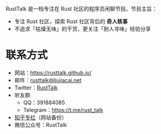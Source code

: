 RustTalk 是一档专注在 Rust 社区的程序员闲聊节目。节目主旨：

-   专注 Rust 社区，探索 Rust 社区背后的 **奇人轶事**
-   不追求「枯燥无味」的干货，更关注「耐人寻味」经验分享
# 联系方式

- 网站：https://rusttalk.github.io/
-   邮件：[rusttalk@liujiacai.net](mailto:rusttalk@liujiacai.net)
-   Twitter：[RustTalk](https://twitter.com/RustTalk)
-   听友群
    -   QQ：391884085
    -   Telegram：<https://t.me/rust_talk>
-   [知乎专栏](https://www.zhihu.com/column/c_1469645018268524546)（网站备份）
-   微信公众号：RustTalk
